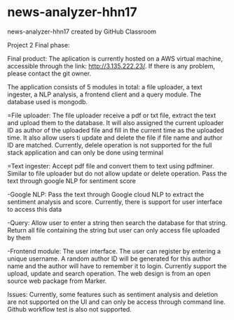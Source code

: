 # news-analyzer-hhn17
news-analyzer-hhn17 created by GitHub Classroom

Project 2 Final phase:

Final product:
The aplication is currently hosted on a AWS virtual machine, accessible through the link: http://3.135.222.23/.
If there is any problem, please contact the git owner.

The application consists of 5 modules in total: a file uploader, a text ingester, a NLP analysis, a frontend client and a query module. The database used is mongodb. 

=File uploader:
The file uploader receive a pdf or txt file, extract the text and upload them to the database. It will also assigned the current uploader ID as author of the uploaded file and fill in the current time as the uploaded time.
It also allow users ti update and delete the file if file name and author ID are matched. Currently, delele operation is not supported for the full stack application and can only be done using terminal 

=Text ingester:
Accept pdf file and convert them to text using pdfminer. Similar to file uploader but do not allow update or delete operation. 
Pass the text through google NLP for sentiment score

-Google NLP:
Pass the text through Google cloud NLP to extract the sentiment analysis and score. Currently, there is support for user interface to access this data

-Query:
Allow user to enter a string then search the database for that string. Return all file containing the string but user can only access file uploaded by them

-Frontend module:
The user interface. The user can register by entering a unique username. A random author ID will be generated for this author name and the author will have to remember it to login. Currently support the upload, update and search operation. 
The web design is from an open source web package from Marker. 

Issues:
Currently, some features such as sentiment analysis and deletion are not supported on the UI and can only be access through command line. Github workflow test is also not supported. 



